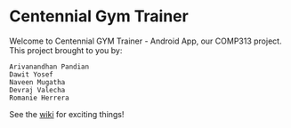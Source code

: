 Centennial Gym Trainer
======================

Welcome to Centennial GYM Trainer - Android App, our COMP313 project. 
This project brought to you by:

    Arivanandhan Pandian
    Dawit Yosef
    Naveen Mugatha
    Devraj Valecha
    Romanie Herrera
    
See the [wiki](https://github.com/aravindfamous/CentennialGymTrainer/wiki) for exciting things!

